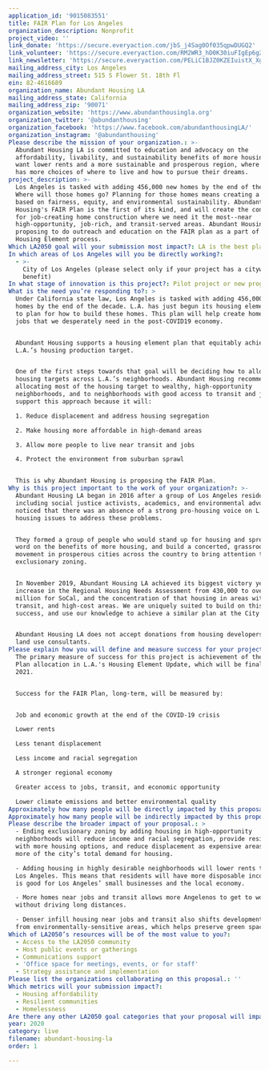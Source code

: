 ```yaml
---
application_id: '9015083551'
title: FAIR Plan for Los Angeles
organization_description: Nonprofit
project_video: ''
link_donate: 'https://secure.everyaction.com/jbS_j4Sag0Of035qpwDUGQ2'
link_volunteer: 'https://secure.everyaction.com/RM2WR3_hD0K30iuFIgEp6g2'
link_newsletter: 'https://secure.everyaction.com/PELiC1BJZ0KZEIuistX_Xg2'
mailing_address_city: Los Angeles
mailing_address_street: 515 S Flower St. 18th Fl
ein: 82-4616689
organization_name: Abundant Housing LA
mailing_address_state: California
mailing_address_zip: '90071'
organization_website: 'https://www.abundanthousingla.org'
organization_twitter: '@abundanthousing'
organization_facebook: 'https://www.facebook.com/abundanthousingLA/'
organization_instagram: '@abundanthousing'
Please describe the mission of your organization.: >-
  Abundant Housing LA is committed to education and advocacy on the
  affordability, livability, and sustainability benefits of more housing. We
  want lower rents and a more sustainable and prosperous region, where everyone
  has more choices of where to live and how to pursue their dreams.
project_description: >-
  Los Angeles is tasked with adding 456,000 new homes by the end of the decade.
  Where will those homes go? Planning for those homes means creating a plan
  based on fairness, equity, and environmental sustainability. Abundant
  Housing's FAIR Plan is the first of its kind, and will create the conditions
  for job-creating home construction where we need it the most--near
  high-opportunity, job-rich, and transit-served areas. Abundant Housing is
  proposing to do outreach and education on the FAIR plan as a part of the
  Housing Element process.
Which LA2050 goal will your submission most impact?: LA is the best place to LIVE
In which areas of Los Angeles will you be directly working?:
  - >-
    City of Los Angeles (please select only if your project has a citywide
    benefit)
In what stage of innovation is this project?: Pilot project or new program (testing or implementing a new idea)
What is the need you’re responding to?: >
  Under California state law, Los Angeles is tasked with adding 456,000 new
  homes by the end of the decade. L.A. has just begun its housing element update
  to plan for how to build these homes. This plan will help create homes and
  jobs that we desperately need in the post-COVID19 economy.


  Abundant Housing supports a housing element plan that equitably achieves
  L.A.’s housing production target. 


  One of the first steps towards that goal will be deciding how to allocate
  housing targets across L.A.’s neighborhoods. Abundant Housing recommends
  allocating most of the housing target to wealthy, high-opportunity
  neighborhoods, and to neighborhoods with good access to transit and jobs. We
  support this approach because it will:

  1. Reduce displacement and address housing segregation

  2. Make housing more affordable in high-demand areas

  3. Allow more people to live near transit and jobs

  4. Protect the environment from suburban sprawl


  This is why Abundant Housing is proposing the FAIR Plan.
Why is this project important to the work of your organization?: >-
  Abundant Housing LA began in 2016 after a group of Los Angeles residents,
  including social justice activists, academics, and environmental advocates,
  noticed that there was an absence of a strong pro-housing voice on L.A.
  housing issues to address these problems.


  They formed a group of people who would stand up for housing and spread the
  word on the benefits of more housing, and build a concerted, grassroots
  movement in prosperous cities across the country to bring attention to
  exclusionary zoning.


  In November 2019, Abundant Housing LA achieved its biggest victory yet, an
  increase in the Regional Housing Needs Assessment from 430,000 to over 1.34
  million for SoCal, and the concentration of that housing in areas with jobs,
  transit, and high-cost areas. We are uniquely suited to build on this housing
  success, and use our knowledge to achieve a similar plan at the City level.


  Abundant Housing LA does not accept donations from housing developers or their
  land use consultants.
Please explain how you will define and measure success for your project.: >-
  The primary measure of success for this project is achievement of the FAIR
  Plan allocation in L.A.'s Housing Element Update, which will be finalized in
  2021. 


  Success for the FAIR Plan, long-term, will be measured by:


  Job and economic growth at the end of the COVID-19 crisis

  Lower rents

  Less tenant displacement

  Less income and racial segregation

  A stronger regional economy

  Greater access to jobs, transit, and economic opportunity

  Lower climate emissions and better environmental quality
Approximately how many people will be directly impacted by this proposal?: '5000'
Approximately how many people will be indirectly impacted by this proposal?: '456000'
Please describe the broader impact of your proposal.: >
  - Ending exclusionary zoning by adding housing in high-opportunity
  neighborhoods will reduce income and racial segregation, provide residents
  with more housing options, and reduce displacement as expensive areas satisfy
  more of the city’s total demand for housing.

  - Adding housing in highly desirable neighborhoods will lower rents throughout
  Los Angeles. This means that residents will have more disposable income, which
  is good for Los Angeles’ small businesses and the local economy.

  - More homes near jobs and transit allows more Angelenos to get to work
  without driving long distances.

  - Denser infill housing near jobs and transit also shifts development away
  from environmentally-sensitive areas, which helps preserve green space.
Which of LA2050’s resources will be of the most value to you?:
  - Access to the LA2050 community
  - Host public events or gatherings
  - Communications support
  - 'Office space for meetings, events, or for staff'
  - Strategy assistance and implementation
Please list the organizations collaborating on this proposal.: ''
Which metrics will your submission impact?:
  - Housing affordability
  - Resilient communities
  - Homelessness
Are there any other LA2050 goal categories that your proposal will impact?: []
year: 2020
category: live
filename: abundant-housing-la
order: 1

---
```

